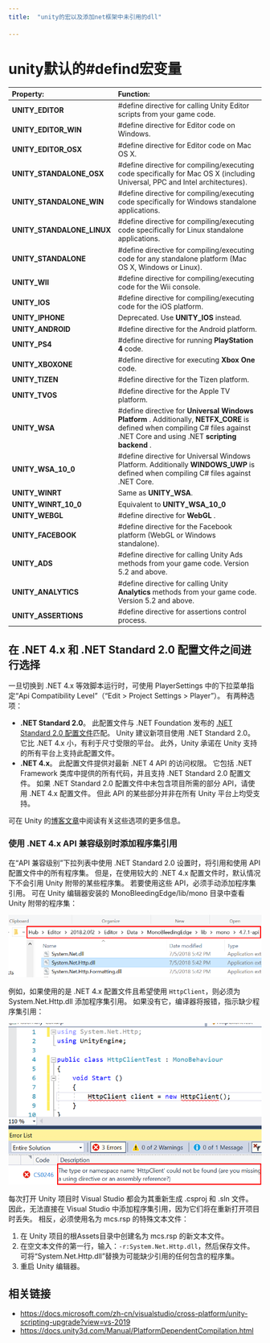 ```yaml
---
title:  "unity的宏以及添加net框架中未引用的dll"

---
```


# unity默认的#defind宏变量

| **Property:**              | **Function:**                                                |
| :------------------------- | :----------------------------------------------------------- |
| **UNITY_EDITOR**           | #define directive for calling Unity Editor scripts from your game code. |
| **UNITY_EDITOR_WIN**       | #define directive for Editor code on Windows.                |
| **UNITY_EDITOR_OSX**       | #define directive for Editor code on Mac OS X.               |
| **UNITY_STANDALONE_OSX**   | #define directive for compiling/executing code specifically for Mac OS X (including Universal, PPC and Intel architectures). |
| **UNITY_STANDALONE_WIN**   | #define directive for compiling/executing code specifically for Windows standalone applications. |
| **UNITY_STANDALONE_LINUX** | #define directive for compiling/executing code specifically for Linux standalone applications. |
| **UNITY_STANDALONE**       | #define directive for compiling/executing code for any standalone platform (Mac OS X, Windows or Linux). |
| **UNITY_WII**              | #define directive for compiling/executing code for the Wii console. |
| **UNITY_IOS**              | #define directive for compiling/executing code for the iOS platform. |
| **UNITY_IPHONE**           | Deprecated. Use **UNITY_IOS** instead.                       |
| **UNITY_ANDROID**          | #define directive for the Android platform.                  |
| **UNITY_PS4**              | #define directive for running **PlayStation 4**  code.       |
| **UNITY_XBOXONE**          | #define directive for executing **Xbox One**  code.          |
| **UNITY_TIZEN**            | #define directive for the Tizen platform.                    |
| **UNITY_TVOS**             | #define directive for the Apple TV platform.                 |
| **UNITY_WSA**              | #define directive for **Universal Windows Platform** . Additionally, **NETFX_CORE** is defined when compiling C# files against .NET Core and using .NET **scripting backend** . |
| **UNITY_WSA_10_0**         | #define directive for Universal Windows Platform. Additionally **WINDOWS_UWP** is defined when compiling C# files against .NET Core. |
| **UNITY_WINRT**            | Same as **UNITY_WSA**.                                       |
| **UNITY_WINRT_10_0**       | Equivalent to **UNITY_WSA_10_0**                             |
| **UNITY_WEBGL**            | #define directive for **WebGL** .                            |
| **UNITY_FACEBOOK**         | #define directive for the Facebook platform (WebGL or Windows standalone). |
| **UNITY_ADS**              | #define directive for calling Unity Ads methods from your game code. Version 5.2 and above. |
| **UNITY_ANALYTICS**        | #define directive for calling Unity **Analytics**  methods from your game code. Version 5.2 and above. |
| **UNITY_ASSERTIONS**       | #define directive for assertions control process.            |







## 在 .NET 4.x 和 .NET Standard 2.0 配置文件之间进行选择

一旦切换到 .NET 4.x 等效脚本运行时，可使用 PlayerSettings 中的下拉菜单指定“Api Compatibility Level”（“Edit > Project Settings > Player”）。 有两种选项：

- **.NET Standard 2.0**。 此配置文件与 .NET Foundation 发布的 [.NET Standard 2.0 配置文件](https://github.com/dotnet/standard/blob/master/docs/versions/netstandard2.0.md)匹配。 Unity 建议新项目使用 .NET Standard 2.0。 它比 .NET 4.x 小，有利于尺寸受限的平台。 此外，Unity 承诺在 Unity 支持的所有平台上支持此配置文件。
- **.NET 4.x**。 此配置文件提供对最新 .NET 4 API 的访问权限。 它包括 .NET Framework 类库中提供的所有代码，并且支持 .NET Standard 2.0 配置文件。 如果 .NET Standard 2.0 配置文件中未包含项目所需的部分 API，请使用 .NET 4.x 配置文件。 但此 API 的某些部分并非在所有 Unity 平台上均受支持。

可在 Unity 的[博客文章](https://blogs.unity3d.com/2018/03/28/updated-scripting-runtime-in-unity-2018-1-what-does-the-future-hold/)中阅读有关这些选项的更多信息。

### 使用 .NET 4.x API 兼容级别时添加程序集引用

在“API 兼容级别”下拉列表中使用 .NET Standard 2.0 设置时，将引用和使用 API 配置文件中的所有程序集。 但是，在使用较大的 .NET 4.x 配置文件时，默认情况下不会引用 Unity 附带的某些程序集。 若要使用这些 API，必须手动添加程序集引用。 可在 Unity 编辑器安装的 MonoBleedingEdge/lib/mono 目录中查看 Unity 附带的程序集：

![MonoBleedingEdge 目录](../../assets/images/2019-09-02-unity-reference-dll/vstu_monobleedingedge.png)

例如，如果使用的是 .NET 4.x 配置文件且希望使用 `HttpClient`，则必须为 System.Net.Http.dll 添加程序集引用。 如果没有它，编译器将报错，指示缺少程序集引用：

![缺少程序集引用](../../assets/images/2019-09-02-unity-reference-dll/vstu_missing-reference.png)

每次打开 Unity 项目时 Visual Studio 都会为其重新生成 .csproj 和 .sln 文件。 因此，无法直接在 Visual Studio 中添加程序集引用，因为它们将在重新打开项目时丢失。 相反，必须使用名为 mcs.rsp 的特殊文本文件：

1. 在 Unity 项目的根Assets目录中创建名为 mcs.rsp 的新文本文件。
2. 在空文本文件的第一行，输入：`-r:System.Net.Http.dll`，然后保存文件。 可将“System.Net.Http.dll”替换为可能缺少引用的任何包含的程序集。
3. 重启 Unity 编辑器。





## 相关链接

- https://docs.microsoft.com/zh-cn/visualstudio/cross-platform/unity-scripting-upgrade?view=vs-2019
- https://docs.unity3d.com/Manual/PlatformDependentCompilation.html



